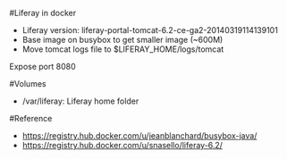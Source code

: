 #Liferay in docker

* Liferay version: liferay-portal-tomcat-6.2-ce-ga2-20140319114139101
* Base image on busybox to get smaller image (~600M)
* Move tomcat logs file to $LIFERAY_HOME/logs/tomcat

Expose port 8080

#Volumes

* /var/liferay: Liferay home folder

#Reference

* https://registry.hub.docker.com/u/jeanblanchard/busybox-java/
* https://registry.hub.docker.com/u/snasello/liferay-6.2/
